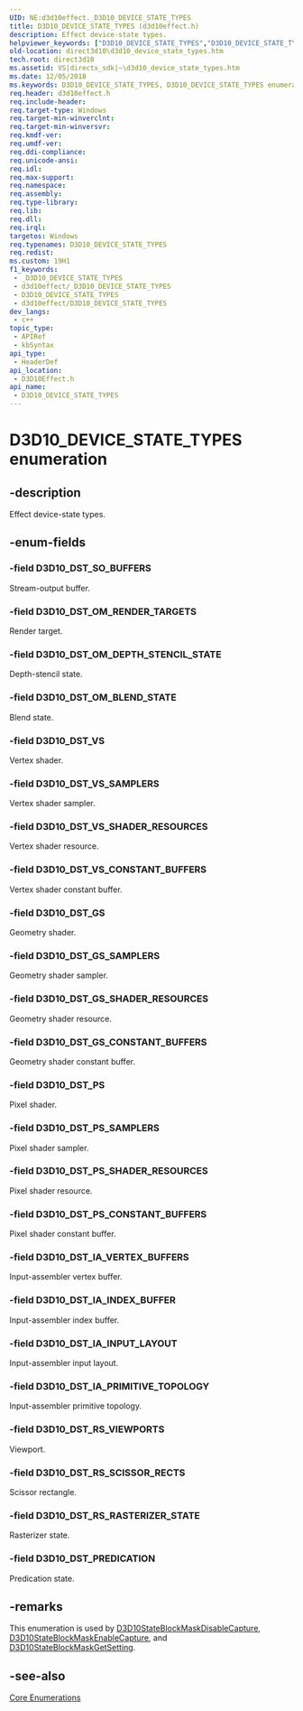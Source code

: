 ```yaml
---
UID: NE:d3d10effect._D3D10_DEVICE_STATE_TYPES
title: D3D10_DEVICE_STATE_TYPES (d3d10effect.h)
description: Effect device-state types.
helpviewer_keywords: ["D3D10_DEVICE_STATE_TYPES","D3D10_DEVICE_STATE_TYPES enumeration [Direct3D 10]","D3D10_DST_GS","D3D10_DST_GS_CONSTANT_BUFFERS","D3D10_DST_GS_SAMPLERS","D3D10_DST_GS_SHADER_RESOURCES","D3D10_DST_IA_INDEX_BUFFER","D3D10_DST_IA_INPUT_LAYOUT","D3D10_DST_IA_PRIMITIVE_TOPOLOGY","D3D10_DST_IA_VERTEX_BUFFERS","D3D10_DST_OM_BLEND_STATE","D3D10_DST_OM_DEPTH_STENCIL_STATE","D3D10_DST_OM_RENDER_TARGETS","D3D10_DST_PREDICATION","D3D10_DST_PS","D3D10_DST_PS_CONSTANT_BUFFERS","D3D10_DST_PS_SAMPLERS","D3D10_DST_PS_SHADER_RESOURCES","D3D10_DST_RS_RASTERIZER_STATE","D3D10_DST_RS_SCISSOR_RECTS","D3D10_DST_RS_VIEWPORTS","D3D10_DST_SO_BUFFERS","D3D10_DST_VS","D3D10_DST_VS_CONSTANT_BUFFERS","D3D10_DST_VS_SAMPLERS","D3D10_DST_VS_SHADER_RESOURCES","c62471d5-c132-390b-67ea-4e1491105ee0","d3d10effect/D3D10_DEVICE_STATE_TYPES","d3d10effect/D3D10_DST_GS","d3d10effect/D3D10_DST_GS_CONSTANT_BUFFERS","d3d10effect/D3D10_DST_GS_SAMPLERS","d3d10effect/D3D10_DST_GS_SHADER_RESOURCES","d3d10effect/D3D10_DST_IA_INDEX_BUFFER","d3d10effect/D3D10_DST_IA_INPUT_LAYOUT","d3d10effect/D3D10_DST_IA_PRIMITIVE_TOPOLOGY","d3d10effect/D3D10_DST_IA_VERTEX_BUFFERS","d3d10effect/D3D10_DST_OM_BLEND_STATE","d3d10effect/D3D10_DST_OM_DEPTH_STENCIL_STATE","d3d10effect/D3D10_DST_OM_RENDER_TARGETS","d3d10effect/D3D10_DST_PREDICATION","d3d10effect/D3D10_DST_PS","d3d10effect/D3D10_DST_PS_CONSTANT_BUFFERS","d3d10effect/D3D10_DST_PS_SAMPLERS","d3d10effect/D3D10_DST_PS_SHADER_RESOURCES","d3d10effect/D3D10_DST_RS_RASTERIZER_STATE","d3d10effect/D3D10_DST_RS_SCISSOR_RECTS","d3d10effect/D3D10_DST_RS_VIEWPORTS","d3d10effect/D3D10_DST_SO_BUFFERS","d3d10effect/D3D10_DST_VS","d3d10effect/D3D10_DST_VS_CONSTANT_BUFFERS","d3d10effect/D3D10_DST_VS_SAMPLERS","d3d10effect/D3D10_DST_VS_SHADER_RESOURCES","direct3d10.d3d10_device_state_types"]
old-location: direct3d10\d3d10_device_state_types.htm
tech.root: direct3d10
ms.assetid: VS|directx_sdk|~\d3d10_device_state_types.htm
ms.date: 12/05/2018
ms.keywords: D3D10_DEVICE_STATE_TYPES, D3D10_DEVICE_STATE_TYPES enumeration [Direct3D 10], D3D10_DST_GS, D3D10_DST_GS_CONSTANT_BUFFERS, D3D10_DST_GS_SAMPLERS, D3D10_DST_GS_SHADER_RESOURCES, D3D10_DST_IA_INDEX_BUFFER, D3D10_DST_IA_INPUT_LAYOUT, D3D10_DST_IA_PRIMITIVE_TOPOLOGY, D3D10_DST_IA_VERTEX_BUFFERS, D3D10_DST_OM_BLEND_STATE, D3D10_DST_OM_DEPTH_STENCIL_STATE, D3D10_DST_OM_RENDER_TARGETS, D3D10_DST_PREDICATION, D3D10_DST_PS, D3D10_DST_PS_CONSTANT_BUFFERS, D3D10_DST_PS_SAMPLERS, D3D10_DST_PS_SHADER_RESOURCES, D3D10_DST_RS_RASTERIZER_STATE, D3D10_DST_RS_SCISSOR_RECTS, D3D10_DST_RS_VIEWPORTS, D3D10_DST_SO_BUFFERS, D3D10_DST_VS, D3D10_DST_VS_CONSTANT_BUFFERS, D3D10_DST_VS_SAMPLERS, D3D10_DST_VS_SHADER_RESOURCES, c62471d5-c132-390b-67ea-4e1491105ee0, d3d10effect/D3D10_DEVICE_STATE_TYPES, d3d10effect/D3D10_DST_GS, d3d10effect/D3D10_DST_GS_CONSTANT_BUFFERS, d3d10effect/D3D10_DST_GS_SAMPLERS, d3d10effect/D3D10_DST_GS_SHADER_RESOURCES, d3d10effect/D3D10_DST_IA_INDEX_BUFFER, d3d10effect/D3D10_DST_IA_INPUT_LAYOUT, d3d10effect/D3D10_DST_IA_PRIMITIVE_TOPOLOGY, d3d10effect/D3D10_DST_IA_VERTEX_BUFFERS, d3d10effect/D3D10_DST_OM_BLEND_STATE, d3d10effect/D3D10_DST_OM_DEPTH_STENCIL_STATE, d3d10effect/D3D10_DST_OM_RENDER_TARGETS, d3d10effect/D3D10_DST_PREDICATION, d3d10effect/D3D10_DST_PS, d3d10effect/D3D10_DST_PS_CONSTANT_BUFFERS, d3d10effect/D3D10_DST_PS_SAMPLERS, d3d10effect/D3D10_DST_PS_SHADER_RESOURCES, d3d10effect/D3D10_DST_RS_RASTERIZER_STATE, d3d10effect/D3D10_DST_RS_SCISSOR_RECTS, d3d10effect/D3D10_DST_RS_VIEWPORTS, d3d10effect/D3D10_DST_SO_BUFFERS, d3d10effect/D3D10_DST_VS, d3d10effect/D3D10_DST_VS_CONSTANT_BUFFERS, d3d10effect/D3D10_DST_VS_SAMPLERS, d3d10effect/D3D10_DST_VS_SHADER_RESOURCES, direct3d10.d3d10_device_state_types
req.header: d3d10effect.h
req.include-header: 
req.target-type: Windows
req.target-min-winverclnt: 
req.target-min-winversvr: 
req.kmdf-ver: 
req.umdf-ver: 
req.ddi-compliance: 
req.unicode-ansi: 
req.idl: 
req.max-support: 
req.namespace: 
req.assembly: 
req.type-library: 
req.lib: 
req.dll: 
req.irql: 
targetos: Windows
req.typenames: D3D10_DEVICE_STATE_TYPES
req.redist: 
ms.custom: 19H1
f1_keywords:
 - _D3D10_DEVICE_STATE_TYPES
 - d3d10effect/_D3D10_DEVICE_STATE_TYPES
 - D3D10_DEVICE_STATE_TYPES
 - d3d10effect/D3D10_DEVICE_STATE_TYPES
dev_langs:
 - c++
topic_type:
 - APIRef
 - kbSyntax
api_type:
 - HeaderDef
api_location:
 - D3D10Effect.h
api_name:
 - D3D10_DEVICE_STATE_TYPES
---
```


# D3D10_DEVICE_STATE_TYPES enumeration


## -description

Effect device-state types.

## -enum-fields

### -field D3D10_DST_SO_BUFFERS

Stream-output buffer.

### -field D3D10_DST_OM_RENDER_TARGETS

Render target.

### -field D3D10_DST_OM_DEPTH_STENCIL_STATE

Depth-stencil state.

### -field D3D10_DST_OM_BLEND_STATE

Blend state.

### -field D3D10_DST_VS

Vertex shader.

### -field D3D10_DST_VS_SAMPLERS

Vertex shader sampler.

### -field D3D10_DST_VS_SHADER_RESOURCES

Vertex shader resource.

### -field D3D10_DST_VS_CONSTANT_BUFFERS

Vertex shader constant buffer.

### -field D3D10_DST_GS

Geometry shader.

### -field D3D10_DST_GS_SAMPLERS

Geometry shader sampler.

### -field D3D10_DST_GS_SHADER_RESOURCES

Geometry shader resource.

### -field D3D10_DST_GS_CONSTANT_BUFFERS

Geometry shader constant buffer.

### -field D3D10_DST_PS

Pixel shader.

### -field D3D10_DST_PS_SAMPLERS

Pixel shader sampler.

### -field D3D10_DST_PS_SHADER_RESOURCES

Pixel shader resource.

### -field D3D10_DST_PS_CONSTANT_BUFFERS

Pixel shader constant buffer.

### -field D3D10_DST_IA_VERTEX_BUFFERS

Input-assembler vertex buffer.

### -field D3D10_DST_IA_INDEX_BUFFER

Input-assembler index buffer.

### -field D3D10_DST_IA_INPUT_LAYOUT

Input-assembler input layout.

### -field D3D10_DST_IA_PRIMITIVE_TOPOLOGY

Input-assembler primitive topology.

### -field D3D10_DST_RS_VIEWPORTS

Viewport.

### -field D3D10_DST_RS_SCISSOR_RECTS

Scissor rectangle.

### -field D3D10_DST_RS_RASTERIZER_STATE

Rasterizer state.

### -field D3D10_DST_PREDICATION

Predication state.

## -remarks

This enumeration is used by <a href="/windows/desktop/api/d3d10effect/nf-d3d10effect-d3d10stateblockmaskdisablecapture">D3D10StateBlockMaskDisableCapture</a>, <a href="/windows/desktop/api/d3d10effect/nf-d3d10effect-d3d10stateblockmaskenablecapture">D3D10StateBlockMaskEnableCapture</a>, and <a href="/windows/desktop/api/d3d10effect/nf-d3d10effect-d3d10stateblockmaskgetsetting">D3D10StateBlockMaskGetSetting</a>.

## -see-also

<a href="/windows/desktop/direct3d10/d3d10-graphics-reference-d3d10-core-enums">Core Enumerations</a>